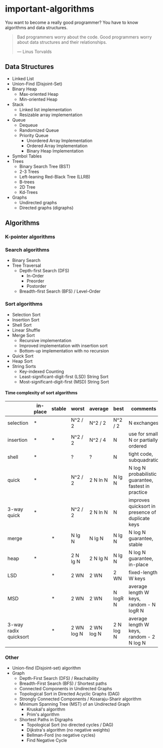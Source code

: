 # important-algorithms
You want to become a really good programmer? You have to know algorithms and data structures.

> Bad programmers worry about the code. Good programmers worry about data structures and their relationships.
>
> ― Linus Torvalds

## Data Structures

- Linked List
- Union-Find (Disjoint-Set)
- Binary Heap
    - Max-oriented Heap
    - Min-oriented Heap
- Stack
    - Linked list implementation
    - Resizable array implementation
- Queue
    - Dequeue
    - Randomized Queue
    - Priority Queue
        - Unordered Array Implementation
        - Ordered Array Implementation
        - Binary Heap Implementation
- Symbol Tables
- Trees
    - Binary Search Tree (BST)
    - 2-3 Trees
    - Left-leaning Red-Black Tree (LLRB)
    - B-trees
    - 2D Tree
    - Kd-Trees
- Graphs
    - Undirected graphs
    - Directed graphs (digraphs)

## Algorithms

### K-pointer algorithms

### Search algorithms

- Binary Search
- Tree Traversal
    - Depth-first Search (DFS)
        - In-Order
        - Preorder
        - Postorder
    - Breadth-first Search (BFS) / Level-Order

### Sort algorithms

- Selection Sort
- Insertion Sort
- Shell Sort
- Linear Shuffle
- Merge Sort
    - Recursive implementation
    - Improved implementation with insertion sort
    - Bottom-up implementation with no recursion
- Quick Sort
- Heap Sort
- String Sorts
    - Key-indexed Counting
    - Least-significant-digit-first (LSD) String Sort
    - Most-significant-digit-first (MSD) String Sort

#### Time complexity of sort algorithms

|                       | in-place | stable | worst      | average    | best       | comments                                             |
|-----------------------|----------|--------|------------|------------|------------|------------------------------------------------------|
| selection             | *        |        | N^2 / 2    | N^2 / 2    | N^2 / 2    | N exchanges                                          |
| insertion             | *        | *      | N^2 / 2    | N^2 / 4    | N          | use for small N or partially ordered                 |
| shell                 | *        |        | ?          | ?          | N          | tight code, subquadratic                             |
| quick                 | *        |        | N^2 / 2    | 2 N ln N   | N lg N     | N log N probabilistic guarantee, fastest in practice |
| 3-way quick           | *        |        | N^2 / 2    | 2 N ln N   | N          | improves quicksort in presence of duplicate keys     |
| merge                 |          | *      | N lg N     | N lg N     | N lg N     | N log N guarantee, stable                            |
| heap                  | *        |        | 2 N lg N   | 2 N lg N   | N lg N     | N log N guarantee, in-place                          |
| LSD                   |          | *      | 2 WN       | 2 WN       | 2 WN       | fixed-length W keys                                  |
| MSD                   |          | *      | 2 WN       | 2 WN       | N logR N   | average length W keys, random - N logR N             |
| 3-way radix quicksort |          | *      | 2 WN log N | 2 WN log N | 2 N log N  | average length W keys, random - 2 N log N            |

### Other

- Union-find (Disjoint-set) algorithm
- Graph
    - Depth-First Search (DFS) / Reachability
    - Breadth-First Search (BFS) / Shortest paths
    - Connected Components in Undirected Graphs
    - Topological Sort in Directed Acyclic Graphs (DAG)
    - Strongly Connected Components / Kosaraju-Sharir algorithm
    - Minimum Spanning Tree (MST) of an Undirected Graph
        - Kruskal's algorithm
        - Prim's algorithm
    - Shortest Paths in Digraphs
        - Topological Sort (no directed cycles / DAG)
        - Dijkstra's algorithm (no negative weights)
        - Bellman-Ford (no negative cycles)
        - Find Negative Cycle